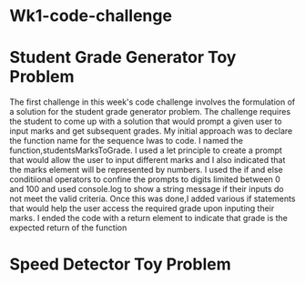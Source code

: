 # Wk1-code-challenge
# Student Grade Generator Toy Problem

The first challenge in this week's code challenge involves the formulation of a solution for the student grade generator problem. The challenge requires the student to come up with a solution that would prompt a given user to input marks and get subsequent grades.
My initial approach was to declare the function name for the sequence Iwas to code. I named the function,studentsMarksToGrade. 
I used a let principle to create a prompt that would allow the user to input different marks and I also indicated that the marks element will be represented by numbers.
I used the if and else conditiional operators to confine the prompts to digits limited between 0 and 100 and used console.log to show a string message if their inputs do not meet the valid criteria.
Once this was done,I added various if statements that would help the user access the required grade upon inputing their marks.
I ended the code with a return element to indicate that grade is the expected return of the function

# Speed Detector Toy Problem
